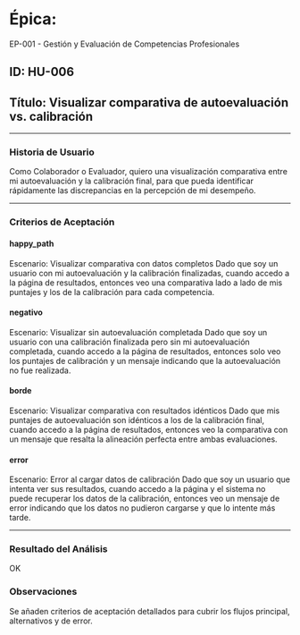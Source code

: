 # Épica: 
EP-001 - Gestión y Evaluación de Competencias Profesionales

## ID: HU-006  
## Título: Visualizar comparativa de autoevaluación vs. calibración

---

### Historia de Usuario

Como Colaborador o Evaluador, quiero una visualización comparativa entre mi autoevaluación y la calibración final, para que pueda identificar rápidamente las discrepancias en la percepción de mi desempeño.

---

### Criterios de Aceptación

#### happy_path
Escenario: Visualizar comparativa con datos completos
Dado que soy un usuario con mi autoevaluación y la calibración finalizadas,
cuando accedo a la página de resultados,
entonces veo una comparativa lado a lado de mis puntajes y los de la calibración para cada competencia.

#### negativo
Escenario: Visualizar sin autoevaluación completada
Dado que soy un usuario con una calibración finalizada pero sin mi autoevaluación completada,
cuando accedo a la página de resultados,
entonces solo veo los puntajes de calibración y un mensaje indicando que la autoevaluación no fue realizada.

#### borde
Escenario: Visualizar comparativa con resultados idénticos
Dado que mis puntajes de autoevaluación son idénticos a los de la calibración final,
cuando accedo a la página de resultados,
entonces veo la comparativa con un mensaje que resalta la alineación perfecta entre ambas evaluaciones.

#### error
Escenario: Error al cargar datos de calibración
Dado que soy un usuario que intenta ver sus resultados,
cuando accedo a la página y el sistema no puede recuperar los datos de la calibración,
entonces veo un mensaje de error indicando que los datos no pudieron cargarse y que lo intente más tarde.

---

### Resultado del Análisis  
OK

### Observaciones
Se añaden criterios de aceptación detallados para cubrir los flujos principal, alternativos y de error.